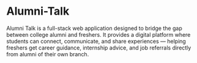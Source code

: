 # Alumni-Talk
Alumni Talk is a full-stack web application designed to bridge the gap between college alumni and freshers. It provides a digital platform where students can connect, communicate, and share experiences — helping freshers get career guidance, internship advice, and job referrals directly from alumni of their own branch.
